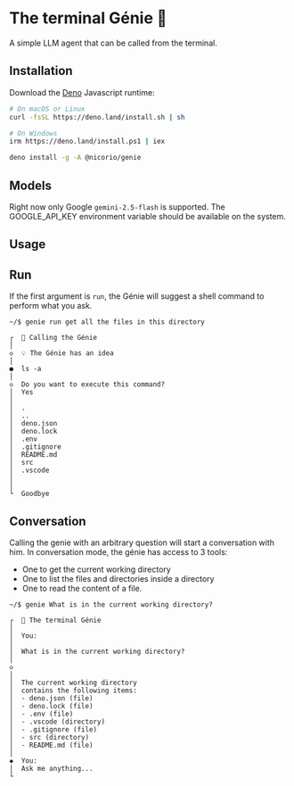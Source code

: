 # The terminal Génie 🧞

A simple LLM agent that can be called from the terminal.

## Installation

Download the [Deno](https://deno.com/) Javascript runtime:

```sh
# On macOS or Linux
curl -fsSL https://deno.land/install.sh | sh

# On Windows
irm https://deno.land/install.ps1 | iex
```

```sh
deno install -g -A @nicorio/genie
```

## Models

Right now only Google `gemini-2.5-flash` is supported. The GOOGLE_API_KEY environment variable should be available on the system.

## Usage

## Run

If the first argument is `run`, the Génie will suggest a shell command to perform what you ask.

```
~/$ genie run get all the files in this directory

┌  🧞 Calling the Génie
│
◇  💡 The Génie has an idea
│
●  ls -a
│
◇  Do you want to execute this command?
│  Yes
│
│  .
│  ..
│  deno.json
│  deno.lock
│  .env
│  .gitignore
│  README.md
│  src
│  .vscode
│
│
└  Goodbye
```

## Conversation

Calling the genie with an arbitrary question will start a conversation with him. In conversation mode, the génie has access to 3 tools:

- One to get the current working directory
- One to list the files and directories inside a directory
- One to read the content of a file.

```
~/$ genie What is in the current working directory?

┌  🧞 The terminal Génie
│
│  You:
│
│  What is in the current working directory?
│
◇
│
│  The current working directory
│  contains the following items:
│  - deno.json (file)
│  - deno.lock (file)
│  - .env (file)
│  - .vscode (directory)
│  - .gitignore (file)
│  - src (directory)
│  - README.md (file)
│
◆  You:
│  Ask me anything...
└
```
